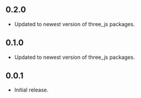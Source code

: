 ## 0.2.0

* Updated to newest version of three_js packages.

## 0.1.0

* Updated to newest version of three_js packages.

## 0.0.1

* Initial release.
